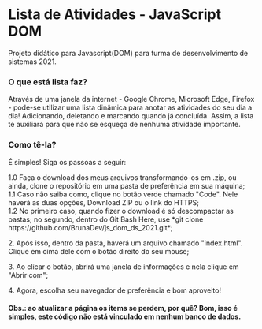 # Lista de Atividades - JavaScript DOM
Projeto didático para Javascript(DOM) para turma de desenvolvimento de sistemas 2021.

### O que está lista faz?
Através de uma janela da internet - Google Chrome, Microsoft Edge, Firefox - pode-se utilizar uma lista dinâmica para anotar as atividades do seu dia a dia! Adicionando, deletando e marcando quando já concluída. Assim, a lista te auxiliará para que não se esqueça de nenhuma atividade importante.

### Como tê-la?
<p>É simples! Siga os passoas a seguir:</p>
<p>
1.0 Faça o download dos meus arquivos transformando-os em .zip, ou ainda, clone o repositório em uma pasta de preferência em sua máquina;</br>
1.1 Caso não saiba como, clique no botão verde chamado "Code". Nele haverá as duas opções, Download ZIP ou o link do HTTPS;</br>
1.2 No primeiro caso, quando fizer o download é só descompactar as pastas; no segundo, dentro do Git Bash Here, use *git clone https://github.com/BrunaDev/js_dom_ds_2021.git*;
</p>
<p>2. Após isso, dentro da pasta, haverá um arquivo chamado "index.html". Clique em cima dele com o botão direito do seu mouse;</p>
<p>3. Ao clicar o botão, abrirá uma janela de informações e nela clique em "Abrir com";</p>
<p>4. Agora, escolha seu navegador de preferência e bom aproveito!</p>

#### Obs.: ao atualizar a página os items se perdem, por quê? Bom, isso é simples, este código não está vinculado em nenhum banco de dados.
